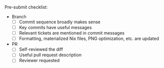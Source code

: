<!--
Here are some checklists you may like to use. Use your judgement.

This is just a checklist, all the normative suggestions are covered in more detail in CONTRIBUTING.
-->
Pre-submit checklist:
- Branch
    - [ ] Commit sequence broadly makes sense
    - [ ] Key commits have useful messages
    - [ ] Relevant tickets are mentioned in commit messages
    - [ ] Formatting, materialized Nix files, PNG optimization, etc. are updated
- PR
    - [ ] Self-reviewed the diff
    - [ ] Useful pull request description
    - [ ] Reviewer requested
